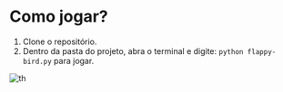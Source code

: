 # Como jogar?
1. Clone o repositório.
2. Dentro da pasta do projeto, abra o terminal e digite: `python flappy-bird.py` para jogar.

![th](https://user-images.githubusercontent.com/72028645/216679842-b38f31f2-52cf-4a2a-9c45-fd2162ccfc67.jpg)



